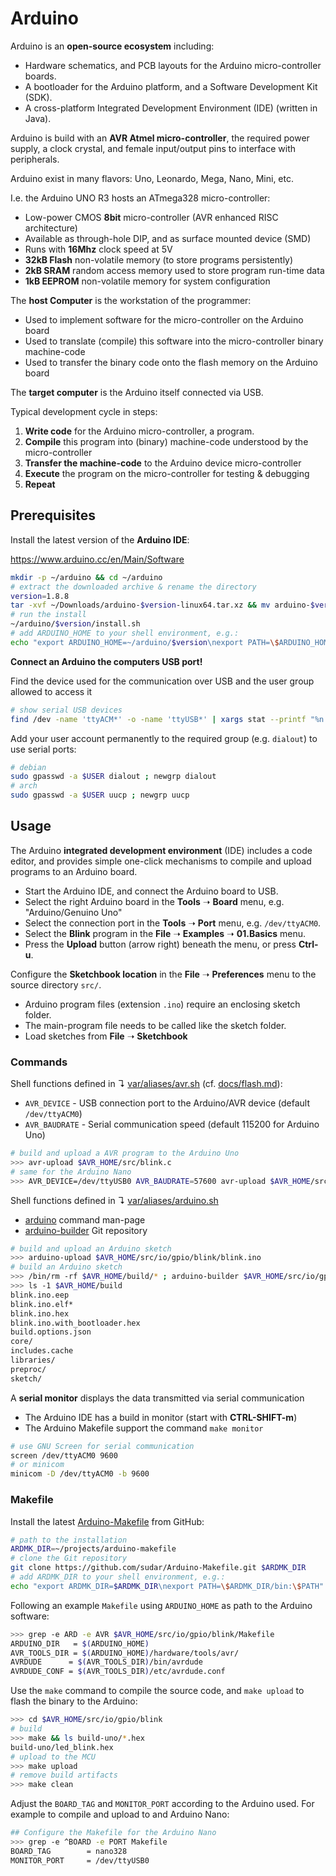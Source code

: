 # Arduino

Arduino is an **open-source ecosystem** including:

* Hardware schematics, and PCB layouts for the Arduino micro-controller boards.
* A bootloader for the Arduino platform, and a Software Development Kit (SDK).
* A cross-platform Integrated Development Environment (IDE) (written in Java).

Arduino is build with an **AVR Atmel micro-controller**, the required power supply,
a clock crystal, and female input/output pins to interface with peripherals.

Arduino exist in many flavors: Uno, Leonardo, Mega, Nano, Mini, etc.

I.e. the Arduino UNO R3 hosts an ATmega328 micro-controller:

* Low-power CMOS **8bit** micro-controller (AVR enhanced RISC architecture)
* Available as through-hole DIP, and as surface mounted device (SMD)
* Runs with **16Mhz** clock speed at 5V
* **32kB Flash** non-volatile memory (to store programs persistently)
* **2kB SRAM** random access memory used to store program run-time data
* **1kB EEPROM** non-volatile memory for system configuration

The **host Computer** is the workstation of the programmer:

* Used to implement software for the micro-controller on the Arduino board
* Used to translate (compile) this software into the micro-controller binary machine-code
* Used to transfer the binary code onto the flash memory on the Arduino board
 
The **target computer** is the Arduino itself connected via USB.

Typical development cycle in steps:

1. **Write code** for the Arduino micro-controller, a program.
2. **Compile** this program into (binary) machine-code understood by the micro-controller
3. **Transfer the machine-code** to the Arduino device micro-controller
4. **Execute** the program on the micro-controller for testing & debugging
5. **Repeat**

## Prerequisites

Install the latest version of the **Arduino IDE**:

<https://www.arduino.cc/en/Main/Software>

```bash
mkdir -p ~/arduino && cd ~/arduino
# extract the downloaded archive & rename the directory
version=1.8.8
tar -xvf ~/Downloads/arduino-$version-linux64.tar.xz && mv arduino-$version $version
# run the install
~/arduino/$version/install.sh
# add ARDUINO_HOME to your shell environment, e.g.:
echo "export ARDUINO_HOME=~/arduino/$version\nexport PATH=\$ARDUINO_HOME:\$PATH" > ~/.zshrc.d/20_arduino
```

**Connect an Arduino the computers USB port!**

Find the device used for the communication over USB and the user group allowed to access it

```bash
# show serial USB devices
find /dev -name 'ttyACM*' -o -name 'ttyUSB*' | xargs stat --printf "%n %G\n"
```

Add your user account permanently to the required group (e.g. `dialout`) to use serial ports:

```bash
# debian
sudo gpasswd -a $USER dialout ; newgrp dialout
# arch
sudo gpasswd -a $USER uucp ; newgrp uucp
```
## Usage

The Arduino **integrated development environment** (IDE) includes a code editor, and provides simple one-click mechanisms to compile and upload programs to an Arduino board.

* Start the Arduino IDE, and connect the Arduino board to USB.
* Select the right Arduino board in the **Tools** ➝ **Board** menu, e.g. "Arduino/Genuino Uno"
* Select the connection port in the **Tools** ➝ **Port** menu, e.g. `/dev/ttyACM0`.
* Select the **Blink** program in the **File** ➝ **Examples** ➝ **01.Basics** menu.
* Press the **Upload** button (arrow right) beneath the menu, or press **Ctrl-u**.

Configure the **Sketchbook location** in the **File** ➝ **Preferences** menu to the source directory `src/`.

* Arduino program files (extension `.ino`) require an enclosing sketch folder.
* The main-program file needs to be called like the sketch folder.
* Load sketches from **File** ➝ **Sketchbook**

### Commands

Shell functions defined in ↴ [var/aliases/avr.sh](../var/aliases/avr.sh) (cf. [docs/flash.md](../docs/flash.md)):

* `AVR_DEVICE` - USB connection port to the Arduino/AVR device (default `/dev/ttyACM0`)
* `AVR_BAUDRATE` - Serial communication speed (default 115200 for Arduino Uno)

```bash
# build and upload a AVR program to the Arduino Uno
>>> avr-upload $AVR_HOME/src/blink.c
# same for the Arduino Nano
>>> AVR_DEVICE=/dev/ttyUSB0 AVR_BAUDRATE=57600 avr-upload $AVR_HOME/src/io/gpio/blink.c
```

Shell functions defined in ↴ [var/aliases/arduino.sh](../var/aliases/arduino.sh)

* [arduino](https://github.com/arduino/Arduino/blob/master/build/shared/manpage.adoc) command man-page
* [arduino-builder](https://github.com/arduino/arduino-builder) Git repository

```bash
# build and upload an Arduino sketch
>>> arduino-upload $AVR_HOME/src/io/gpio/blink/blink.ino
# build an Arduino sketch
>>> /bin/rm -rf $AVR_HOME/build/* ; arduino-builder $AVR_HOME/src/io/gpio/blink/blink.ino
>>> ls -1 $AVR_HOME/build
blink.ino.eep
blink.ino.elf*
blink.ino.hex
blink.ino.with_bootloader.hex
build.options.json
core/
includes.cache
libraries/
preproc/
sketch/
```

A **serial monitor** displays the data transmitted via serial communication

* The Arduino IDE has a build in monitor (start with **CTRL-SHIFT-m**)
* The Arduino Makefile support the command `make monitor`

```bash
# use GNU Screen for serial communication
screen /dev/ttyACM0 9600
# or minicom
minicom -D /dev/ttyACM0 -b 9600 
```

### Makefile

Install the latest [Arduino-Makefile](https://github.com/sudar/Arduino-Makefile) from GitHub:

```bash
# path to the installation
ARDMK_DIR=~/projects/arduino-makefile
# clone the Git repository
git clone https://github.com/sudar/Arduino-Makefile.git $ARDMK_DIR
# add ARDMK_DIR to your shell environment, e.g.:
echo "export ARDMK_DIR=$ARDMK_DIR\nexport PATH=\$ARDMK_DIR/bin:\$PATH" > ~/.zshrc.d/21_ardmk
```

Following an example `Makefile` using `ARDUINO_HOME` as path to the Arduino software:

```bash
>>> grep -e ARD -e AVR $AVR_HOME/src/io/gpio/blink/Makefile 
ARDUINO_DIR   = $(ARDUINO_HOME)
AVR_TOOLS_DIR = $(ARDUINO_HOME)/hardware/tools/avr/
AVRDUDE      = $(AVR_TOOLS_DIR)/bin/avrdude
AVRDUDE_CONF = $(AVR_TOOLS_DIR)/etc/avrdude.conf
```

Use the `make` command to compile the source code, and `make upload` to flash the binary to the Arduino:

```bash
>>> cd $AVR_HOME/src/io/gpio/blink
# build
>>> make && ls build-uno/*.hex
build-uno/led_blink.hex
# upload to the MCU
>>> make upload
# remove build artifacts
>>> make clean
```

Adjust the `BOARD_TAG` and `MONITOR_PORT` according to the Arduino used.  For example to compile and upload to and Arduino Nano:

```bash
## Configure the Makefile for the Arduino Nano
>>> grep -e ^BOARD -e PORT Makefile
BOARD_TAG        = nano328
MONITOR_PORT     = /dev/ttyUSB0
```

